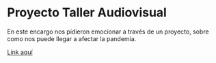 # Proyecto Taller Audiovisual

En este encargo nos pidieron emocionar a través de un proyecto, sobre como nos puede llegar a afectar la pandemia.

[Link aquí](https://youtu.be/1rmm7tYerqA)



